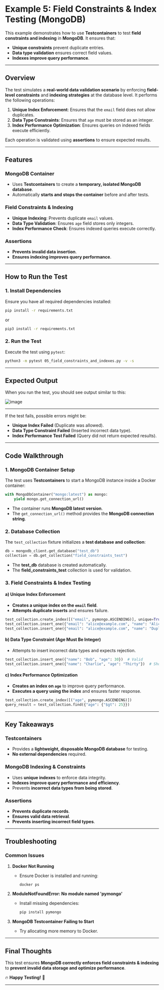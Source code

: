 # Example 5: Field Constraints & Index Testing (MongoDB)

This example demonstrates how to use **Testcontainers** to test **field constraints and indexing** in **MongoDB**. It ensures that:
- **Unique constraints** prevent duplicate entries.
- **Data type validation** ensures correct field values.
- **Indexes improve query performance**.

---

## **Overview**

The test simulates a **real-world data validation scenario** by enforcing **field-level constraints** and **indexing strategies** at the database level. It performs the following operations:

1. **Unique Index Enforcement**: Ensures that the `email` field does not allow duplicates.
2. **Data Type Constraints**: Ensures that `age` must be stored as an integer.
3. **Index Performance Optimization**: Ensures queries on indexed fields execute efficiently.

Each operation is validated using **assertions** to ensure expected results.

---

## **Features**

### **MongoDB Container**
- Uses **Testcontainers** to create a **temporary, isolated MongoDB database**.
- Automatically **starts and stops the container** before and after tests.

### **Field Constraints & Indexing**
- **Unique Indexing**: Prevents duplicate `email` values.
- **Data Type Validation**: Ensures `age` field stores only integers.
- **Index Performance Check**: Ensures indexed queries execute correctly.

### **Assertions**
- **Prevents invalid data insertion**.
- **Ensures indexing improves query performance**.

---

## **How to Run the Test**

### **1. Install Dependencies**
Ensure you have all required dependencies installed:

```bash
pip install -r requirements.txt
```

or

```bash
pip3 install -r requirements.txt
```

### **2. Run the Test**
Execute the test using `pytest`:

```bash
python3 -m pytest 05_field_constraints_and_indexes.py -v -s
```

---

## **Expected Output**
When you run the test, you should see output similar to this:

![image](https://github.com/user-attachments/assets/108eee32-3b17-4e80-9c27-dcb752039143)

---

If the test fails, possible errors might be:
- **Unique Index Failed** (Duplicate was allowed).
- **Data Type Constraint Failed** (Inserted incorrect data type).
- **Index Performance Test Failed** (Query did not return expected results).

---

## **Code Walkthrough**

### **1. MongoDB Container Setup**
The test uses **Testcontainers** to start a MongoDB instance inside a Docker container:

```python
with MongoDbContainer("mongo:latest") as mongo:
    yield mongo.get_connection_url()
```

- The container runs **MongoDB latest version**.
- The `get_connection_url()` method provides the **MongoDB connection string**.

### **2. Database Collection**
The `test_collection` fixture initializes a **test database and collection**:

```python
db = mongodb_client.get_database("test_db")
collection = db.get_collection("field_constraints_test")
```

- The **test_db** database is created automatically.
- The **field_constraints_test** collection is used for validation.

### **3. Field Constraints & Index Testing**
#### **a) Unique Index Enforcement**
- **Creates a unique index on the `email` field**.
- **Attempts duplicate inserts** and ensures failure.

```python
test_collection.create_index([("email", pymongo.ASCENDING)], unique=True)
test_collection.insert_one({"email": "alice@example.com", "name": "Alice"})
test_collection.insert_one({"email": "alice@example.com", "name": "Duplicate Alice"})  # Should fail
```

#### **b) Data Type Constraint (Age Must Be Integer)**
- Attempts to insert incorrect data types and expects rejection.

```python
test_collection.insert_one({"name": "Bob", "age": 30})  # Valid
test_collection.insert_one({"name": "Charlie", "age": "Thirty"})  # Should fail
```

#### **c) Index Performance Optimization**
- **Creates an index on `age`** to improve query performance.
- **Executes a query using the index** and ensures faster response.

```python
test_collection.create_index([("age", pymongo.ASCENDING)])
query_result = test_collection.find({"age": {"$gt": 25}})
```

---

## **Key Takeaways**

### **Testcontainers**
- Provides a **lightweight, disposable MongoDB database** for testing.
- **No external dependencies** required.

### **MongoDB Indexing & Constraints**
- Uses **unique indexes** to enforce data integrity.
- **Indexes improve query performance and efficiency**.
- Prevents **incorrect data types from being stored**.

### **Assertions**
- **Prevents duplicate records**.
- **Ensures valid data retrieval**.
- **Prevents inserting incorrect field types**.

---

## **Troubleshooting**
### **Common Issues**
1. **Docker Not Running**  
   - Ensure Docker is installed and running:  
     ```bash
     docker ps
     ```

2. **ModuleNotFoundError: No module named 'pymongo'**  
   - Install missing dependencies:  
     ```bash
     pip install pymongo
     ```

3. **MongoDB Testcontainer Failing to Start**  
   - Try allocating more memory to Docker.

---

## **Final Thoughts**
This test ensures **MongoDB correctly enforces field constraints & indexing** to **prevent invalid data storage and optimize performance**.


🔥 **Happy Testing!** 🚀  

---
